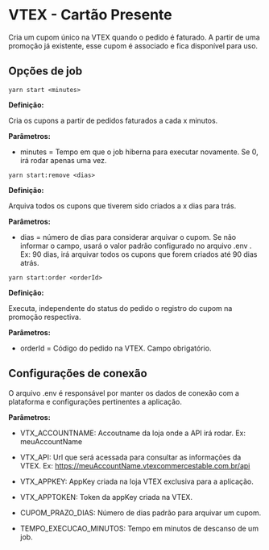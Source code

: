 # VTEX - Cartão Presente

Cria um cupom único na VTEX quando o pedido é faturado.
A partir de uma promoção já existente, esse cupom é associado e fica disponível para uso.

## Opções de job

```yarn start <minutes>```

**Definição:**

Cria os cupons a partir de pedidos faturados a cada x minutos.

**Parâmetros:**

* minutes = Tempo em que o job hiberna para executar novamente. Se 0, irá rodar apenas uma vez.

```yarn start:remove <dias>```

**Definição:**

Arquiva todos os cupons que tiverem sido criados a x dias para trás.

**Parâmetros:**

* dias = número de dias para considerar arquivar o cupom. Se não informar o campo, usará o valor padrão configurado no arquivo .env . Ex: 90 dias, irá arquivar todos os cupons que forem criados até 90 dias atrás.

```yarn start:order <orderId>```

**Definição:**

Executa, independente do status do pedido o registro do cupom na promoção respectiva.

**Parâmetros:**

* orderId = Código do pedido na VTEX. Campo obrigatório.

## Configurações de conexão

O arquivo .env é responsável por manter os dados de conexão com a plataforma e configurações pertinentes a aplicação.

**Parâmetros:**

* VTX_ACCOUNTNAME: Accoutname da loja onde a API irá rodar. Ex: meuAccountName

* VTX_API: Url que será acessada para consultar as informações da VTEX. Ex: <https://meuAccountName.vtexcommercestable.com.br/api>

* VTX_APPKEY: AppKey criada na loja VTEX exclusiva para a aplicação.

* VTX_APPTOKEN: Token da appKey criada na VTEX.

* CUPOM_PRAZO_DIAS: Número de dias padrão para arquivar um cupom.

* TEMPO_EXECUCAO_MINUTOS: Tempo em minutos de descanso de um job.
